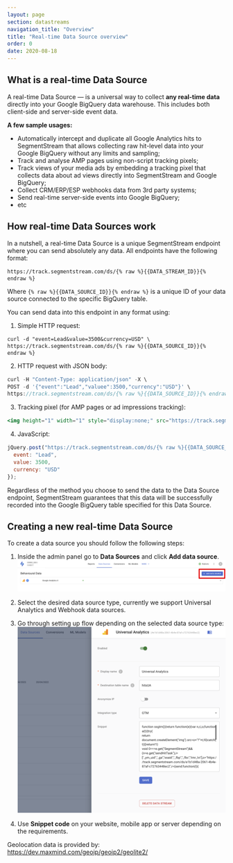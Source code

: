 ```yaml
---
layout: page
section: datastreams
navigation_title: "Overview"
title: "Real-time Data Source overview"
order: 0
date: 2020-08-18
---
```


## What is a real-time Data Source

A real-time Data Source — is a universal way to collect **any real-time data** directly into your Google BigQuery data warehouse. This includes both client-side and server-side event data.

**A few sample usages:**

- Automatically intercept and duplicate all Google Analytics hits to SegmentStream that allows collecting raw hit-level data into your Google BigQuery without any limits and sampling;
- Track and analyse AMP pages using non-script tracking pixels;
- Track views of your media ads by embedding a tracking pixel that collects data about ad views directly into SegmentStream and Google BigQuery;
- Collect CRM/ERP/ESP webhooks data from 3rd party systems;
- Send real-time server-side events into Google BigQuery;
- etc

## How real-time Data Sources work

In a nutshell, a real-time Data Source is a unique SegmentStream endpoint where you can send absolutely any data. All endpoints have the following format:

```
https://track.segmentstream.com/ds/{% raw %}{{DATA_STREAM_ID}}{% endraw %}
```

Where `{% raw %}{{DATA_SOURCE_ID}}{% endraw %}` is a unique ID of your data source connected to the specific BigQuery table.

You can send data into this endpoint in any format using:

1. Simple HTTP request:
```
curl -d "event=Lead&value=3500&currency=USD" \
https://track.segmentstream.com/ds/{% raw %}{{DATA_SOURCE_ID}}{% endraw %}
```

2. HTTP request with JSON body:
```jsx
curl -H "Content-Type: application/json" -X \
POST -d '{"event":"Lead","valuee":3500,"currency":"USD"}' \
https://track.segmentstream.com/ds/{% raw %}{{DATA_SOURCE_ID}}{% endraw %}
```

3. Tracking pixel (for AMP pages or ad impressions tracking):
```jsx
<img height="1" width="1" style="display:none;" src="https://track.segmentstream.com/ds/{% raw %}{{DATA_SOURCE_ID}}{% endraw %}?event=ad_view&placement=DV360&type=banner" />
```

4. JavaScript:
```jsx
jQuery.post("https://track.segmentstream.com/ds/{% raw %}{{DATA_SOURCE_ID}}{% endraw %}", {
  event: "Lead",
  value: 3500,
  currency: "USD"
});
```

Regardless of the method you choose to send the data to the Data Source endpoint, SegmentStream guarantees that this data will be successfully recorded into the Google BigQuery table specified for this Data Source.

## Creating a new real-time Data Source

To create a data source you should follow the following steps:

1. Inside the admin panel go to **Data Sources** and click **Add data source**.
![Add BigQuery data stream](/img/datastreams/data-source-add.png)

2. Select the desired data source type, currently we support Universal Analytics and Webhook data sources.

3. Go through setting up flow depending on the selected data source type:
![Set up BigQuery data source](/img/datastreams/data-source-setup.png)

4. Use **Snippet code** on your website, mobile app or server depending on the requirements.


Geolocation data is provided by: https://dev.maxmind.com/geoip/geoip2/geolite2/
